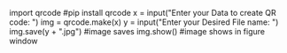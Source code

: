 import qrcode #pip install qrcode
x = input("Enter your Data to create QR code: ")
img = qrcode.make(x)
y = input("Enter your Desired File name: ") 
img.save(y + ".jpg") #image saves
img.show() #image shows in figure window
